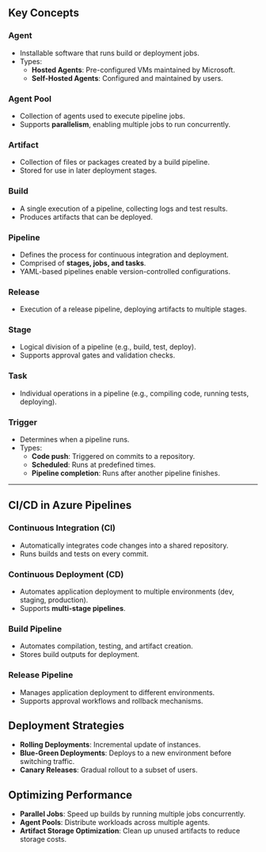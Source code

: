 ## Key Concepts

### Agent
- Installable software that runs build or deployment jobs.
- Types:
  - **Hosted Agents**: Pre-configured VMs maintained by Microsoft.
  - **Self-Hosted Agents**: Configured and maintained by users.

### Agent Pool
- Collection of agents used to execute pipeline jobs.
- Supports **parallelism**, enabling multiple jobs to run concurrently.

### Artifact
- Collection of files or packages created by a build pipeline.
- Stored for use in later deployment stages.

### Build
- A single execution of a pipeline, collecting logs and test results.
- Produces artifacts that can be deployed.

### Pipeline
- Defines the process for continuous integration and deployment.
- Comprised of **stages, jobs, and tasks**.
- YAML-based pipelines enable version-controlled configurations.

### Release
- Execution of a release pipeline, deploying artifacts to multiple stages.

### Stage
- Logical division of a pipeline (e.g., build, test, deploy).
- Supports approval gates and validation checks.

### Task
- Individual operations in a pipeline (e.g., compiling code, running tests, deploying).

### Trigger
- Determines when a pipeline runs.
- Types:
  - **Code push**: Triggered on commits to a repository.
  - **Scheduled**: Runs at predefined times.
  - **Pipeline completion**: Runs after another pipeline finishes.

---

## CI/CD in Azure Pipelines

### **Continuous Integration (CI)**
- Automatically integrates code changes into a shared repository.
- Runs builds and tests on every commit.

### **Continuous Deployment (CD)**
- Automates application deployment to multiple environments (dev, staging, production).
- Supports **multi-stage pipelines**.

### **Build Pipeline**
- Automates compilation, testing, and artifact creation.
- Stores build outputs for deployment.

### **Release Pipeline**
- Manages application deployment to different environments.
- Supports approval workflows and rollback mechanisms.

## Deployment Strategies
- **Rolling Deployments**: Incremental update of instances.
- **Blue-Green Deployments**: Deploys to a new environment before switching traffic.
- **Canary Releases**: Gradual rollout to a subset of users.

## Optimizing Performance
- **Parallel Jobs**: Speed up builds by running multiple jobs concurrently.
- **Agent Pools**: Distribute workloads across multiple agents.
- **Artifact Storage Optimization**: Clean up unused artifacts to reduce storage costs.
